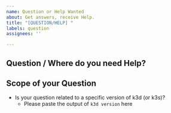 ```yaml
---
name: Question or Help Wanted
about: Get answers, receive Help.
title: "[QUESTION/HELP] "
labels: question
assignees: ''

---
```


<!-- 
  In general, please consider using GitHub Discussions for questions and general discussions: https://github.com/k3d-io/k3d/discussions .
  Especially please use Discussions for questions around use cases for k3d, etc.
  For everything else, fire away :)
-->

## Question / Where do you need Help?


## Scope of your Question

- Is your question related to a specific version of k3d (or k3s)?
  - Please paste the output of `k3d version` here
